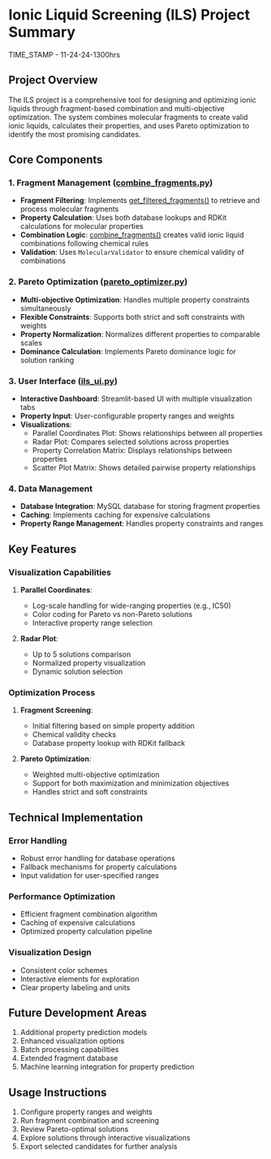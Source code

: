 # Ionic Liquid Screening (ILS) Project Summary

TIME_STAMP - 11-24-24-1300hrs

## Project Overview
The ILS project is a comprehensive tool for designing and optimizing ionic liquids through fragment-based combination and multi-objective optimization. The system combines molecular fragments to create valid ionic liquids, calculates their properties, and uses Pareto optimization to identify the most promising candidates.

## Core Components

### 1. Fragment Management ([combine_fragments.py](cci:7://file:///c:/Users/X1/OneDrive/EDU/ILS/CODE/ils/core/combine_fragments.py:0:0-0:0))
- **Fragment Filtering**: Implements [get_filtered_fragments()](cci:1://file:///c:/Users/X1/OneDrive/EDU/ILS/CODE/ils/core/combine_fragments.py:12:0-62:25) to retrieve and process molecular fragments
- **Property Calculation**: Uses both database lookups and RDKit calculations for molecular properties
- **Combination Logic**: [combine_fragments()](cci:1://file:///c:/Users/X1/OneDrive/EDU/ILS/CODE/ils/core/combine_fragments.py:137:0-189:17) creates valid ionic liquid combinations following chemical rules
- **Validation**: Uses `MolecularValidator` to ensure chemical validity of combinations

### 2. Pareto Optimization ([pareto_optimizer.py](cci:7://file:///c:/Users/X1/OneDrive/EDU/ILS/CODE/ils/core/pareto_optimizer.py:0:0-0:0))
- **Multi-objective Optimization**: Handles multiple property constraints simultaneously
- **Flexible Constraints**: Supports both strict and soft constraints with weights
- **Property Normalization**: Normalizes different properties to comparable scales
- **Dominance Calculation**: Implements Pareto dominance logic for solution ranking

### 3. User Interface ([ils_ui.py](cci:7://file:///c:/Users/X1/OneDrive/EDU/ILS/CODE/ils/frontend/ils_ui.py:0:0-0:0))
- **Interactive Dashboard**: Streamlit-based UI with multiple visualization tabs
- **Property Input**: User-configurable property ranges and weights
- **Visualizations**:
  - Parallel Coordinates Plot: Shows relationships between all properties
  - Radar Plot: Compares selected solutions across properties
  - Property Correlation Matrix: Displays relationships between properties
  - Scatter Plot Matrix: Shows detailed pairwise property relationships

### 4. Data Management
- **Database Integration**: MySQL database for storing fragment properties
- **Caching**: Implements caching for expensive calculations
- **Property Range Management**: Handles property constraints and ranges

## Key Features

### Visualization Capabilities
1. **Parallel Coordinates**:
   - Log-scale handling for wide-ranging properties (e.g., IC50)
   - Color coding for Pareto vs non-Pareto solutions
   - Interactive property range selection

2. **Radar Plot**:
   - Up to 5 solutions comparison
   - Normalized property visualization
   - Dynamic solution selection

### Optimization Process
1. **Fragment Screening**:
   - Initial filtering based on simple property addition
   - Chemical validity checks
   - Database property lookup with RDKit fallback

2. **Pareto Optimization**:
   - Weighted multi-objective optimization
   - Support for both maximization and minimization objectives
   - Handles strict and soft constraints

## Technical Implementation

### Error Handling
- Robust error handling for database operations
- Fallback mechanisms for property calculations
- Input validation for user-specified ranges

### Performance Optimization
- Efficient fragment combination algorithm
- Caching of expensive calculations
- Optimized property calculation pipeline

### Visualization Design
- Consistent color schemes
- Interactive elements for exploration
- Clear property labeling and units

## Future Development Areas
1. Additional property prediction models
2. Enhanced visualization options
3. Batch processing capabilities
4. Extended fragment database
5. Machine learning integration for property prediction

## Usage Instructions
1. Configure property ranges and weights
2. Run fragment combination and screening
3. Review Pareto-optimal solutions
4. Explore solutions through interactive visualizations
5. Export selected candidates for further analysis